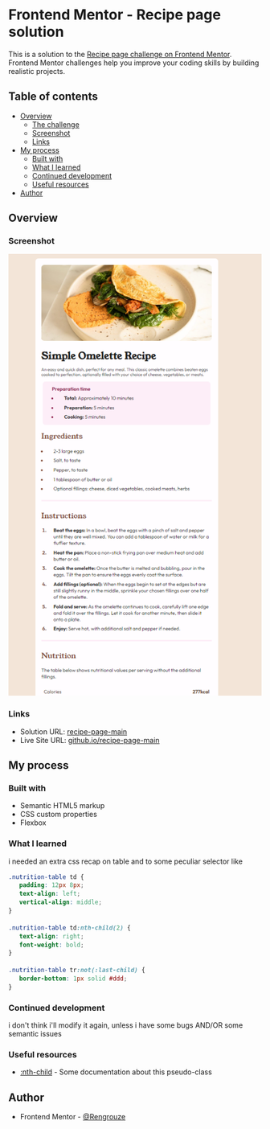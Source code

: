 # Frontend Mentor - Recipe page solution

This is a solution to the [Recipe page challenge on Frontend Mentor](https://www.frontendmentor.io/challenges/recipe-page-KiTsR8QQKm). Frontend Mentor challenges help you improve your coding skills by building realistic projects.

## Table of contents

-  [Overview](#overview)
   -  [The challenge](#the-challenge)
   -  [Screenshot](#screenshot)
   -  [Links](#links)
-  [My process](#my-process)
   -  [Built with](#built-with)
   -  [What I learned](#what-i-learned)
   -  [Continued development](#continued-development)
   -  [Useful resources](#useful-resources)
-  [Author](#author)

## Overview

### Screenshot

![](./screenshot.jpg)

### Links

-  Solution URL: [recipe-page-main](https://github.com/Rengrouze/recipe-page-main)
-  Live Site URL: [github.io/recipe-page-main](https://rengrouze.github.io/recipe-page-main/)

## My process

### Built with

-  Semantic HTML5 markup
-  CSS custom properties
-  Flexbox

### What I learned

i needed an extra css recap on table and to some peculiar selector like

```css
.nutrition-table td {
   padding: 12px 8px;
   text-align: left;
   vertical-align: middle;
}

.nutrition-table td:nth-child(2) {
   text-align: right;
   font-weight: bold;
}

.nutrition-table tr:not(:last-child) {
   border-bottom: 1px solid #ddd;
}
```

### Continued development

i don't think i'll modify it again, unless i have some bugs AND/OR some semantic issues

### Useful resources

-  [:nth-child](https://developer.mozilla.org/fr/docs/Web/CSS/:nth-child) - Some documentation about this pseudo-class

## Author

-  Frontend Mentor - [@Rengrouze](https://www.frontendmentor.io/profile/Rengrouze)
